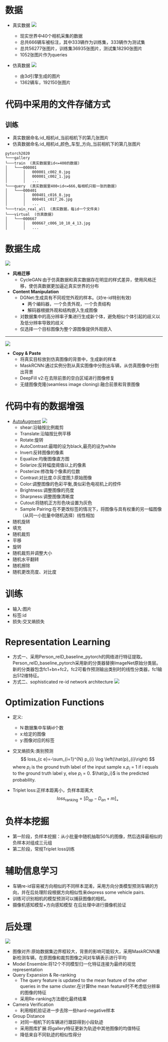 # 数据
- 真实数据
![](imgs/Going%20Beyond%20Real%20Data%20A%20Robust%20Visual%20Representation%20for%20Vehicle/real-example.jpg)
  - 现实世界中40个相机采集的数据
  - 总共666辆车被标注，其中333辆作为训练集，333辆作为测试集
  - 总共56277张图片，训练集36935张图片，测试集18290张图片
  - 1052张图片作为queries

- 仿真数据
![](imgs/Going%20Beyond%20Real%20Data%20A%20Robust%20Visual%20Representation%20for%20Vehicle/simulation-example.jpg)
  - 由3d引擎生成的图片
  - 1362辆车，192150张图片

# 代码中采用的文件存储方式
## 训练
- 真实数据命名:id_相机id_当前相机下的第几张图片
- 仿真数据命名:id_相机id_颜色_车型_方向_当前相机下的第几张图片
```
pytorch2020
└───gallery
└───train  (真实数据里id<=400的数据)
│   └───000001
│       │   000001_c002_0.jpg
│       │   000001_c002_1.jpg
│       │   ...
└───query  (真实数据里400<id<=666,每相机只取一张的数据)
│   └───000401
│       │   000401_c016_8.jpg
│       │   000401_c017_26.jpg
│       │   ...
└───train_real_all  (真实数据，每id一个文件夹)
└───virtual  (仿真数据)
│   └───000667
│       │   000667_c006_10_10_4_13.jpg
│       │   ...
```

# 数据生成
![](imgs/Going%20Beyond%20Real%20Data%20A%20Robust%20Visual%20Representation%20for%20Vehicle/Style%20Transform%20Content%20Manipulation.png)
- **风格迁移**
  - CycleGAN:由于仿真数据和真实数据存在明显的样式差异，使用风格迁移，使仿真数据更加逼近真实世界的分布
- **Content Manipulation**
  - DGNet:生成具有不同视觉外观的样本。(对re-id特别有效)
    - 两个编码器，一个负责外观，一个负责结构
    - 解码器根据外观和结构嵌入生成图像
  - 对数据集中的高分辨率子集进行生成新个体，避免相似个体引起的歧义以及低分辨率导致的歧义
  - 仅选择一个目标图像为整个源图像提供外观嵌入
----------
![](imgs/Going%20Beyond%20Real%20Data%20A%20Robust%20Visual%20Representation%20for%20Vehicle/Copy%20&%20Paste.png)
- **Copy & Paste**
  - 将真实目标放到仿真图像的背景中，生成新的样本
  - MaskRCNN:通过实例分割从真实图像中分割出车辆，从仿真图像中分割出背景
  - DeepFill v2:在去除前景的空白区域进行图像修复
  - 无缝图像克隆(seamless image cloning):融合前景和背景图像

# 代码中有的数据增强
- [AutoAugment](https://zhuanlan.zhihu.com/p/62481481)
![](imgs/Going%20Beyond%20Real%20Data%20A%20Robust%20Visual%20Representation%20for%20Vehicle/AutoAugment.png)
  - shear:沿轴按比例裁剪
  - Translate:沿轴按比例平移
  - Rotate:旋转
  - AutoContrast:最暗的设为black,最亮的设为white
  - Invert:反转图像的像素
  - Equalize:均衡图像直方图
  - Solarize:反转幅度阈值以上的像素
  - Posterize:修改每个像素的位数
  - Contrast:对比度.0:灰度图,1:原始图像
  - Color:调整图像的色彩平衡,类似彩色电视机上的控件
  - Brightness:调整图像的亮度
  - Sharpness:调整图像清晰度
  - Cutout:将随机正方形色块设置为灰色
  - Sample Pairing:在不更改标签的情况下，将图像与具有权重的另一幅图像（从同一小批量中随机选择）线性相加
- 随机旋转
- 填充
- 随机裁剪
- 平移
- 旋转
- 随机裁剪并调整大小
- 随机水平翻转
- 随机擦除
- 随机更改亮度、对比度

# 训练
- 输入:图片
- 标签:id
- 损失:交叉熵损失


# Representation Learning
- 方式一、采用Person_reID_baseline_pytorch的网络进行特征提取。Person_reID_baseline_pytorch采用新的分类器替换ImageNet原始分类层。新的分类器包含fc1+bn+fc2，fc2可看作预测输出类别时的线性分类器，fc1输出512维特征。
- 方式二、sophisticated re-id network architecture
![](imgs/Going%20Beyond%20Real%20Data%20A%20Robust%20Visual%20Representation%20for%20Vehicle/network%20architecture.png)

# Optimization Functions
- 定义:
  - N:数据集中车辆id个数
  - x:给定的图像
  - y:图像对应的标签
- 交叉熵损失:类别预测
$$ loss_{c e}=-\sum_{i=1}^{N} p_{i} \log \left(\hat{p}_{i}\right) $$
where $p_i$ is the ground truth label of the input sample x.$p_i$ = 1 if i equals to the ground truth label y, else $p_i$ = 0. $\hat{p_i}$ is the predicted probability.

- Triplet loss:正样本距离小，负样本距离大
$$ loss_{\text {ranking}}=\left[D_{a p}-D_{a n}+m\right]_{+} $$

# 负样本挖掘
- 第一阶段，负样本挖掘：从小批量中随机抽取50%的图像，然后选择最相似的负样本对组成三元组
- 第二阶段，常规Triplet loss训练

# 辅助信息学习
- 车辆re-id容易被方向相似的不同样本混淆，采用方向分类模型预测车辆的方向，并在后处理阶段根据方向相似性来depress some vehicle pairs.
- 训练可识别相机的模型预测可以捕获图像的相机。
- 摄像机感知模型+方向感知模型 在后处理中进行摄像机验证

# 后处理
![](imgs/Going%20Beyond%20Real%20Data%20A%20Robust%20Visual%20Representation%20for%20Vehicle/pipepine.png)

- 图像对齐:原始数据集边界框较大，背景的影响可能较大，采用MaskRCNN重新检测车辆，在原图像和裁剪图像之间对车辆表示进行平均
- Model Ensemble:将12个不同模型归一化特征连接为最终的视觉representation
- Query Expansion & Re-ranking
  - The query feature is updated to the mean feature of the other queries in the same cluster.在计算the mean feature时不考虑低分辨率的图像的特征
  - 采用Re-ranking方法细化最终结果
- Camera Verification
  - 利用相机验证进一步去除一些hard-negative样本
- Group Distance
  - 对同一相机下的车辆进行跟踪得到小段轨迹
  - 采用图库扩展:将gallery特征更新为轨迹中其他图像的均值特征
  - 降低来自不同轨迹的相似性得分
